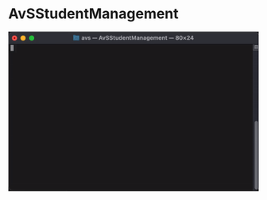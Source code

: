 # AvSStudentManagement

![Image alt](https://github.com/Al8xShu/AvSStudentManagement/blob/main/AVSStudentManagement.gif)
